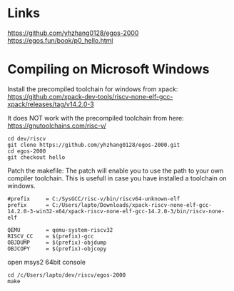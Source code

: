 # Links
https://github.com/yhzhang0128/egos-2000
https://egos.fun/book/p0_hello.html

# Compiling on Microsoft Windows
Install the precompiled toolchain for windows from xpack:
https://github.com/xpack-dev-tools/riscv-none-elf-gcc-xpack/releases/tag/v14.2.0-3

It does NOT work with the precompiled toolchain from here:
https://gnutoolchains.com/risc-v/

```
cd dev/riscv
git clone https://github.com/yhzhang0128/egos-2000.git
cd egos-2000
git checkout hello
```

Patch the makefile:
The patch will enable you to use the path to your own compiler toolchain.
This is usefull in case you have installed a toolchain on windows.

```
#prefix		= C:/SysGCC/risc-v/bin/riscv64-unknown-elf
prefix 		= C:/Users/lapto/Downloads/xpack-riscv-none-elf-gcc-14.2.0-3-win32-x64/xpack-riscv-none-elf-gcc-14.2.0-3/bin/riscv-none-elf

QEMU        = qemu-system-riscv32
RISCV_CC    = $(prefix)-gcc
OBJDUMP     = $(prefix)-objdump
OBJCOPY     = $(prefix)-objcopy
```

open msys2 64bit console

```
cd /c/Users/lapto/dev/riscv/egos-2000
make
```